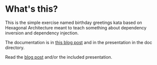 # What's this?

This is the simple exercise named birthday greetings kata based on Hexagonal Architecture meant to teach something about dependency inversion and dependency injection.

The documentation is in  [this blog post](http://matteo.vaccari.name/blog/archives/154) and in the presentation in the doc directory.

Read the [blog post](http://matteo.vaccari.name/blog/archives/154) and/or the included presentation.



